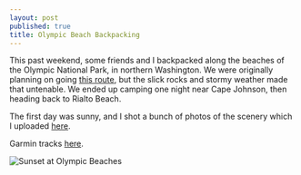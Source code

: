 ```yaml
---
layout: post
published: true
title: Olympic Beach Backpacking
---
```

This past weekend, some friends and I backpacked along the beaches of the Olympic National Park, in northern Washington. We were originally planning on going [this route](http://www.oregonhikers.org/field_guide/Ozette_to_Rialto_Beach_Hike), but the slick rocks and stormy weather made that untenable. We ended up camping one night near Cape Johnson, then heading back to Rialto Beach.

The first day was sunny, and I shot a bunch of photos of the scenery which I uploaded [here](https://www.flickr.com/photos/42873456@N02/albums/72157683025429495).

Garmin tracks [here](https://connect.garmin.com/modern/activity/1697884006).

![Sunset at Olympic Beaches]({{site.cdn_path}}/2017/04/24/1.jpg)